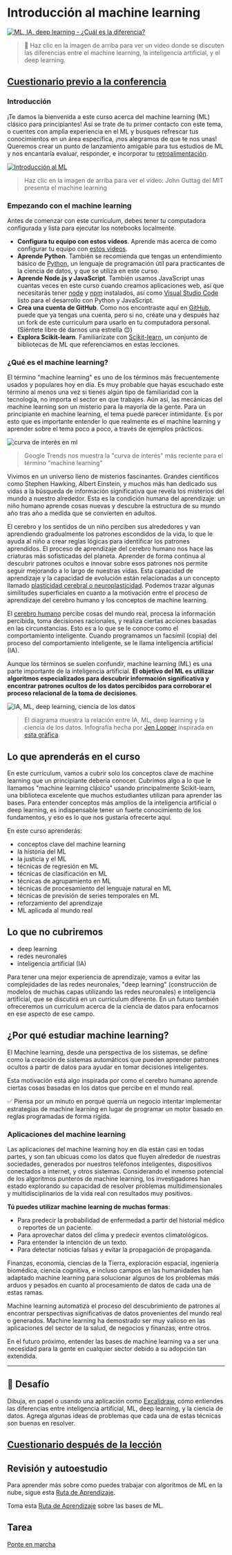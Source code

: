 # Introducción al machine learning

[![ML, IA, deep learning - ¿Cuál es la diferencia?](https://img.youtube.com/vi/lTd9RSxS9ZE/0.jpg)](https://youtu.be/lTd9RSxS9ZE "ML, IA, deep learning - ¿Cuál es la diferencia?")

> 🎥 Haz clic en la imagen de arriba para ver un video donde se discuten las diferencias entre el machine learning, la inteligencia artificial, y el deep learning.

## [Cuestionario previo a la conferencia](https://gray-sand-07a10f403.1.azurestaticapps.net/quiz/1?loc=es)

### Introducción

¡Te damos la bienvenida a este curso acerca del machine learning (ML) clásico para principiantes! Así se trate de tu primer contacto con este tema, o cuentes con amplia experiencia en el ML y busques refrescar tus conocimientos en un área específica, ¡nos alegramos de que te nos unas! Queremos crear un punto de lanzamiento amigable para tus estudios de ML y nos encantaría evaluar, responder, e incorporar tu [retroalimentación](https://github.com/microsoft/ML-For-Beginners/discussions).

[![Introducción al ML](https://img.youtube.com/vi/h0e2HAPTGF4/0.jpg)](https://youtu.be/h0e2HAPTGF4 "Introducción al ML")

> Haz clic en la imagen de arriba para ver el video: John Guttag del MIT presenta el machine learning

### Empezando con el machine learning

Antes de comenzar con este currículum, debes tener tu computadora configurada y lista para ejecutar los notebooks localmente.

- **Configura tu equipo con estos videos**. Aprende más acerca de como configurar tu equipo con [estos videos](https://www.youtube.com/playlist?list=PLlrxD0HtieHhS8VzuMCfQD4uJ9yne1mE6).
- **Aprende Python**. También se recomienda que tengas un entendimiento básico de [Python](https://docs.microsoft.com/learn/paths/python-language/?WT.mc_id=academic-77952-leestott), un lenguaje de programación útil para practicantes de la ciencia de datos, y que se utiliza en este curso.
- **Aprende Node.js y JavaScript**. También usamos JavaScript unas cuantas veces en este curso cuando creamos aplicaciones web, así que necesitarás tener [node](https://nodejs.org) y [npm](https://www.npmjs.com/) instalados, así como [Visual Studio Code](https://code.visualstudio.com/) listo para el desarrollo con Python y JavaScript.
- **Crea una cuenta de GitHub**. Como nos encontraste aquí en [GitHub](https://github.com), puede que ya tengas una cuenta, pero si no, créate una y después haz un fork de este curriculum para usarlo en tu computadora personal. (Siéntete libre de darnos una estrella 😊)
- **Explora Scikit-learn**. Familiarízate con [Scikit-learn](https://scikit-learn.org/stable/user_guide.html), un conjunto de bibliotecas de ML que referenciamos en estas lecciones.

### ¿Qué es el machine learning?

El término "machine learning" es uno de los términos más frecuentemente usados y populares hoy en día. Es muy probable que hayas escuchado este término al menos una vez si tienes algún tipo de familiaridad con la tecnología, no importa el sector en que trabajes. Aún así, las mecánicas del machine learning son un misterio para la mayoría de la gente. Para un principiante en machine learning, el tema puede parecer intimidante. Es por esto que es importante entender lo que realmente es el machine learning y aprender sobre el tema poco a poco, a través de ejemplos prácticos.

![curva de interés en ml](../images/hype.png)

> Google Trends nos muestra la "curva de interés" más reciente para el término "machine learning"

Vivimos en un universo lleno de misterios fascinantes. Grandes científicos como Stephen Hawking, Albert Einstein, y muchos más han dedicado sus vidas a la búsqueda de información significativa que revela los misterios del mundo a nuestro alrededor. Esta es la condición humana del aprendizaje: un niño humano aprende cosas nuevas y descubre la estructura de su mundo año tras año a medida que se convierten en adultos.

El cerebro y los sentidos de un niño perciben sus alrededores y van aprendiendo gradualmente los patrones escondidos de la vida, lo que le ayuda al niño a crear reglas lógicas para identificar los patrones aprendidos. El proceso de aprendizaje del cerebro humano nos hace las criaturas más sofisticadas del planeta. Aprender de forma continua al descubrir patrones ocultos e innovar sobre esos patrones nos permite seguir mejorando a lo largo de nuestras vidas. Esta capacidad de aprendizaje y la capacidad de evolución están relacionadas a un concepto llamado [plasticidad cerebral o neuroplasticidad](https://www.simplypsychology.org/brain-plasticity.html). Podemos trazar algunas similitudes superficiales en cuanto a la motivación entre el proceso de aprendizaje del cerebro humano y los conceptos de machine learning.

El [cerebro humano](https://www.livescience.com/29365-human-brain.html) percibe cosas del mundo real, procesa la información percibida, toma decisiones racionales, y realiza ciertas acciones basadas en las circunstancias. Esto es a lo que se le conoce como el comportamiento inteligente. Cuando programamos un facsímil (copia) del proceso del comportamiento inteligente, se le llama inteligencia artificial (IA).

Aunque los términos se suelen confundir, machine learning (ML) es una parte importante de la inteligencia artificial. **El objetivo del ML es utilizar algoritmos especializados para descubrir información significativa y encontrar patrones ocultos de los datos percibidos para corroborar el proceso relacional de la toma de decisiones**.

![IA, ML, deep learning, ciencia de los datos](../images/ai-ml-ds.png)

> El diagrama muestra la relación entre IA, ML, deep learning y la ciencia de los datos. Infografía hecha por [Jen Looper](https://twitter.com/jenlooper) inspirada en [esta gráfica](https://softwareengineering.stackexchange.com/questions/366996/distinction-between-ai-ml-neural-networks-deep-learning-and-data-mining).

## Lo que aprenderás en el curso

En este currículum, vamos a cubrir solo los conceptos clave de machine learning que un principiante debería conocer. Cubrimos algo a lo que le llamamos "machine learning clásico" usando principalmente Scikit-learn, una biblioteca excelente que muchos estudiantes utilizan para aprender las bases. Para entender conceptos más amplios de la inteligencia artificial o deep learning, es indispensable tener un fuerte conocimiento de los fundamentos, y eso es lo que nos gustaría ofrecerte aquí.

En este curso aprenderás:

- conceptos clave del machine learning
- la historia del ML
- la justicia y el ML
- técnicas de regresión en ML
- técnicas de clasificación en ML
- técnicas de agrupamiento en ML
- técnicas de procesamiento del lenguaje natural en ML
- técnicas de previsión de series temporales en ML
- reforzamiento del aprendizaje
- ML aplicada al mundo real

## Lo que no cubriremos

- deep learning
- redes neuronales
- inteligencia artificial (IA)

Para tener una mejor experiencia de aprendizaje, vamos a evitar las complejidades de las redes neuronales, "deep learning" (construcción de modelos de muchas capas utilizando las redes neuronales) e inteligencia artificial, que se discutirá en un currículum diferente. En un futuro también ofreceremos un currículum acerca de la ciencia de datos para enfocarnos en ese aspecto de ese campo.

## ¿Por qué estudiar machine learning?

El Machine learning, desde una perspectiva de los sistemas, se define como la creación de sistemas automáticos que pueden aprender patrones ocultos a partir de datos para ayudar en tomar decisiones inteligentes.

Esta motivación está algo inspirada por como el cerebro humano aprende ciertas cosas basadas en los datos que percibe en el mundo real.

✅ Piensa por un minuto en porqué querría un negocio intentar implementar estrategias de machine learning en lugar de programar un motor basado en reglas programadas de forma rígida.

### Aplicaciones del machine learning

Las aplicaciones del machine learning hoy en día están casi en todas partes, y son tan ubicuas como los datos que fluyen alrededor de nuestras sociedades, generados por nuestros teléfonos inteligentes, dispositivos conectados a internet, y otros sistemas. Considerando el inmenso potencial de los algoritmos punteros de machine learning, los investigadores han estado explorando su capacidad de resolver problemas multidimensionales y multidisciplinarios de la vida real con resultados muy positivos.

**Tú puedes utilizar machine learning de muchas formas**:

- Para predecir la probabilidad de enfermedad a partir del historial médico o reportes de un paciente.
- Para aprovechar datos del clima y predecir eventos climatológicos.
- Para entender la intención de un texto.
- Para detectar noticias falsas y evitar la propagación de propaganda.

Finanzas, economía, ciencias de la Tierra, exploración espacial, ingeniería biomédica, ciencia cognitiva, e incluso campos en las humanidades han adaptado machine learning para solucionar algunos de los problemas más arduos y pesados en cuanto al procesamiento de datos de cada una de estas ramas.

Machine learning automatiza el proceso del descubrimiento de patrones al encontrar perspectivas significativas de datos provenientes del mundo real o generados. Machine learning ha demostrado ser muy valioso en las aplicaciones del sector de la salud, de negocios y finanzas, entre otros.

En el futuro próximo, entender las bases de machine learning va a ser una necesidad para la gente en cualquier sector debido a su adopción tan extendida.

---

## 🚀 Desafío

Dibuja, en papel o usando una aplicación como [Excalidraw](https://excalidraw.com/), cómo entiendes las diferencias entre inteligencia artificial, ML, deep learning, y la ciencia de datos. Agrega algunas ideas de problemas que cada una de estas técnicas son buenas en resolver.

## [Cuestionario después de la lección](https://gray-sand-07a10f403.1.azurestaticapps.net/quiz/2?loc=es)

## Revisión y autoestudio

Para aprender más sobre como puedes trabajar con algoritmos de ML en la nube, sigue esta [Ruta de Aprendizaje](https://docs.microsoft.com/learn/paths/create-no-code-predictive-models-azure-machine-learning/?WT.mc_id=academic-77952-leestott).

Toma esta [Ruta de Aprendizaje](https://docs.microsoft.com/learn/modules/introduction-to-machine-learning/?WT.mc_id=academic-77952-leestott) sobre las bases de ML.

## Tarea

[Ponte en marcha](assignment.md)
